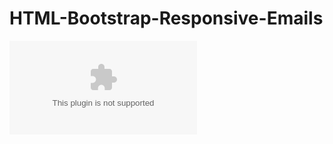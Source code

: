 # HTML-Bootstrap-Responsive-Emails

![Demo](https://github.com/ba23-python/HTML-Bootstrap-Responsive-Emails/blob/main/assets/HTML%20Responsive%20Email.docx)
